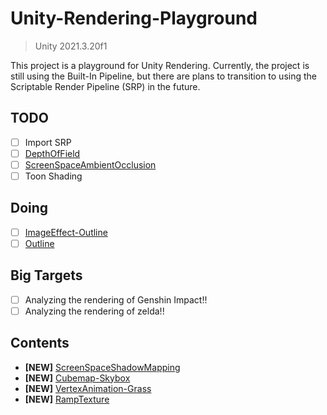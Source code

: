 # Unity-Rendering-Playground

> Unity 2021.3.20f1

This project is a playground for Unity Rendering. Currently, the project is still using the Built-In Pipeline, but there are plans to transition to using the Scriptable Render Pipeline (SRP) in the future.

## TODO
- [ ] Import SRP
- [ ] [DepthOfField](Docs/ImageEffects/DepthOfField.md)
- [ ] [ScreenSpaceAmbientOcclusion](Docs/ImageEffects/SSAO.md)
- [ ] Toon Shading

## Doing
- [ ] [ImageEffect-Outline](Docs/ImageEffects/Outlines/ImageEffect-Outline.md)
- [ ] [Outline](Docs/Outlines/Outline.md)

## Big Targets
- [ ] Analyzing the rendering of Genshin Impact!!
- [ ] Analyzing the rendering of zelda!!

## Contents
- **[NEW]** [ScreenSpaceShadowMapping](Docs/ScreenSpaceShadowMapping.md)
- **[NEW]** [Cubemap-Skybox](Docs/Cubemap-Skybox.md)
- **[NEW]** [VertexAnimation-Grass](Docs/VertexAnimation/Grass.md)
- **[NEW]** [RampTexture](Docs/TexEffects/RampTexture.md)
